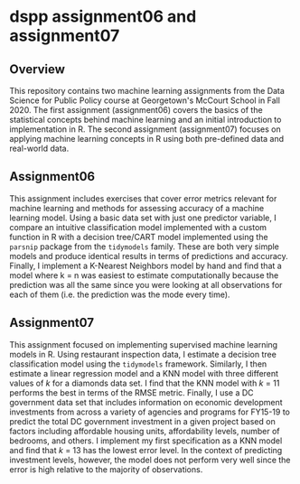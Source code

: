 # dspp assignment06 and assignment07

## Overview

This repository contains two machine learning assignments from the Data Science for Public Policy course at Georgetown's McCourt School in Fall 2020. The first assignment (assignment06) covers the basics of the statistical concepts behind machine learning and an initial introduction to implementation in R. The second assignment (assignment07) focuses on applying machine learning concepts in R using both pre-defined data and real-world data. 


## Assignment06

This assignment includes exercises that cover error metrics relevant for machine learning and methods for assessing accuracy of a machine learning model. Using a basic data set with just one predictor variable, I compare an intuitive classification model implemented with a custom function in R with a decision tree/CART model implemented using the `parsnip` package from the `tidymodels` family. These are both very simple models and produce identical results in terms of predictions and accuracy. Finally, I implement a K-Nearest Neighbors model by hand and find that a model where k = n was easiest to estimate computationally because the prediction was all the same since you were looking at all observations for each of them (i.e. the prediction was the mode every time). 

## Assignment07

This assignment focused on implementing supervised machine learning models in R. Using restaurant inspection data, I estimate a decision tree classification model using the `tidymodels` framework. Similarly, I then estimate a linear regression model and a KNN model with three different values of *k* for a diamonds data set. I find that the KNN model with *k* = 11 performs the best in terms of the RMSE metric. Finally, I use a DC government data set that includes information on economic development investments from across a variety of agencies and programs for FY15-19 to predict the total DC government investment in a given project based on factors including affordable housing units, affordability levels, number of bedrooms, and others. I implement my first specification as a KNN model and find that *k* = 13 has the lowest error level. In the context of predicting investment levels, however, the model does not perform very well since the error is high relative to the majority of observations. 
